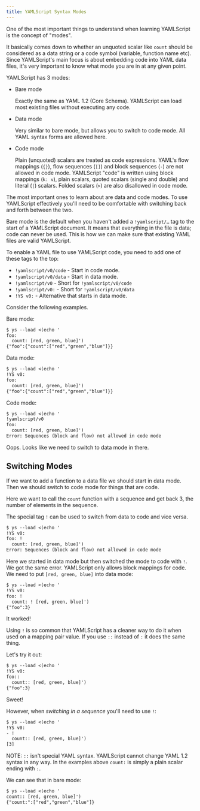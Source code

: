```yaml
---
title: YAMLScript Syntax Modes
---
```


One of the most important things to understand when learning YAMLScript is the
concept of "modes".

It basically comes down to whether an unquoted scalar like `count` should be
considered as a data string or a code symbol (variable, function name etc).
Since YAMLScript's main focus is about embedding code into YAML data files,
it's very important to know what mode you are in at any given point.

YAMLScript has 3 modes:

* Bare mode

  Exactly the same as YAML 1.2 (Core Schema).
  YAMLScript can load most existing files without executing any code.

* Data mode

  Very similar to bare mode, but allows you to switch to code mode.
  All YAML syntax forms are allowed here.

* Code mode

  Plain (unquoted) scalars are treated as code expressions.
  YAML's flow mappings (`{}`), flow sequences (`[]`) and block sequences (`-`)
  are not allowed in code mode.
  YAMLScript "code" is  written using block mappings (`k: v`), plain scalars,
  quoted scalars (single and double) and literal (`|`) scalars.
  Folded scalars (`>`) are also disallowed in code mode.

The most important ones to learn about are data and code modes.
To use YAMLScript effectively you'll need to be comfortable with switching back
and forth between the two.

Bare mode is the default when you haven't added a `!yamlscript/…` tag to the
start of a YAMLScript document.
It means that everything in the file is data; code can never be used.
This is how we can make sure that existing YAML files are valid YAMLScript.

To enable a YAML file to use YAMLScript code, you need to add one of these tags
to the top:

* `!yamlscript/v0/code` - Start in code mode.
* `!yamlscript/v0/data` - Start in data mode.
* `!yamlscript/v0` - Short for `!yamlscript/v0/code`
* `!yamlscript/v0:` - Short for `!yamlscript/v0/data`
* `!YS v0:` - Alternative that starts in data mode.

Consider the following examples.

Bare mode:

```txt
$ ys --load <(echo '
foo:
  count: [red, green, blue]')
{"foo":{"count":["red","green","blue"]}}
```

Data mode:

```txt
$ ys --load <(echo '
!YS v0:
foo:
  count: [red, green, blue]')
{"foo":{"count":["red","green","blue"]}}
```

Code mode:

```txt
$ ys --load <(echo '
!yamlscript/v0
foo:
  count: [red, green, blue]')
Error: Sequences (block and flow) not allowed in code mode
```

Oops.
Looks like we need to switch to data mode in there.


## Switching Modes

If we want to add a function to a data file we should start in data mode.
Then we should switch to code mode for things that are code.

Here we want to call the `count` function with a sequence and get back 3, the
number of elements in the sequence.

The special tag `!` can be used to switch from data to code and vice versa.

```txt
$ ys --load <(echo '
!YS v0:
foo: !
  count: [red, green, blue]')
Error: Sequences (block and flow) not allowed in code mode
```

Here we started in data mode but then switched the mode to code with `!`.
We got the same error.
YAMLScript only allows block mappings for code.
We need to put `[red, green, blue]` into data mode:

```txt
$ ys --load <(echo '
!YS v0:
foo: !
  count: ! [red, green, blue]')
{"foo":3}
```

It worked!

Using `!` is so common that YAMLScript has a cleaner way to do it when used on
a mapping pair value.
If you use `::` instead of `:` it does the same thing.

Let's try it out:

```txt
$ ys --load <(echo '
!YS v0:
foo::
  count:: [red, green, blue]')
{"foo":3}
```

Sweet!

However, when *switching in a sequence* you'll need to use `!`:

```txt
$ ys --load <(echo '
!YS v0:
- !
  count:: [red, green, blue]')
[3]
```

NOTE: `::` isn't special YAML syntax.
YAMLScript cannot change YAML 1.2 syntax in any way.
In the examples above `count:` is simply a plain scalar ending with `:`.

We can see that in bare mode:

```txt
$ ys --load <(echo '
count:: [red, green, blue]')
{"count:":["red","green","blue"]}
```
